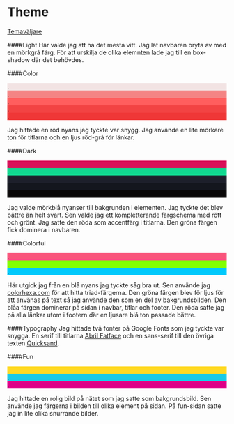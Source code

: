 Theme
======================

[Temaväljare](theme-selector/")

####Light
Här valde jag att ha det mesta vitt. Jag lät navbaren bryta av med en mörkgrå färg.
För att urskilja de olika elemnten lade jag till en box-shadow där det behövdes.


####Color
<div class="colorBlock" style="background-color: #F2E3E3">.</div>
<div class="colorBlock" style="background-color: #F48484">.</div>
<div class="colorBlock" style="background-color: #FF5E5E">.</div>
<div class="colorBlock" style="background-color: #F24343">.</div>
<div class="colorBlock" style="background-color: #EF3737">.</div>

Jag hittade en röd nyans jag tyckte var snygg. Jag använde en lite mörkare ton för titlarna och en ljus röd-grå för länkar.



####Dark
<div class="colorBlock" style="background-color: #D81159">.</div>
<div class="colorBlock" style="background-color: #11d890">.</div>
<div class="colorBlock" style="background-color: #1D1F2B">.</div>
<div class="colorBlock" style="background-color: #14161E">.</div>
<div class="colorBlock" style="background-color: #0A0808">.</div>

Jag valde mörkblå nyanser till bakgrunden i elementen. Jag tyckte det blev bättre än helt svart.
Sen valde jag ett kompletterande färgschema med rött och grönt. Jag satte den röda som accentfärg i titlarna.
Den gröna färgen fick dominera i navbaren.  



####Colorful
<div class="colorBlock" style="background-color: #F9547B">.</div>
<div class="colorBlock" style="background-color: #83FF00">.</div>
<div class="colorBlock" style="background-color: #00C9FC">.</div>

Här utgick jag från en blå nyans jag tyckte såg bra ut. Sen använde jag [colorhexa.com](http://www.colorhexa.com) för att hitta triad-färgerna. Den gröna färgen blev för ljus för att använas på text så jag använde den som en del av bakgrundsbilden. Den blåa färgen dominerar på sidan i navbar, titlar och footer. Den röda satte jag på alla länkar utom i footern där en ljusare blå ton passade bättre.



####Typography
Jag hittade två fonter på Google Fonts som jag tyckte var snygga. En serif till titlarna [Abril Fatface](https://fonts.google.com/specimen/Abril+Fatface) och en sans-serif till den övriga texten [Quicksand](https://fonts.google.com/specimen/Quicksand).



####Fun
<div class="colorBlock" style="background-color: #ffd923">.</div>
<div class="colorBlock" style="background-color: #19cae7">.</div>
<div class="colorBlock" style="background-color: #de0088">.</div>

Jag hittade en rolig bild på nätet som jag satte som bakgrundsbild. Sen använde jag färgerna i bilden till olika element på sidan. På fun-sidan satte jag in lite olika snurrande bilder.

